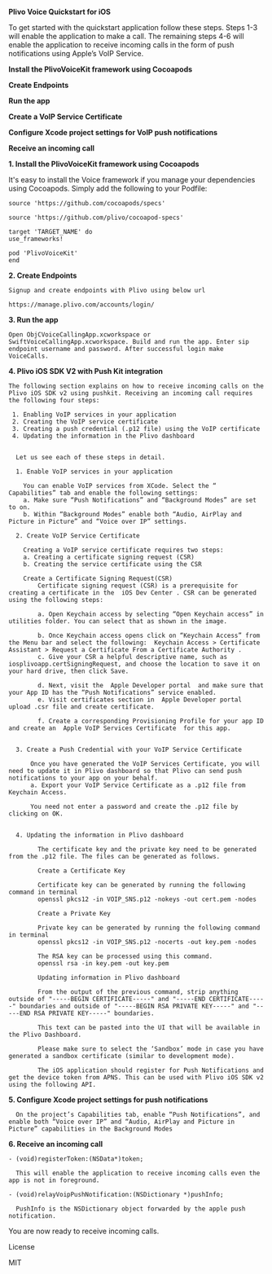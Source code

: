 **Plivo Voice Quickstart for iOS**


To get started with the quickstart application follow these steps. Steps 1-3 will enable the application to make a call. The remaining steps 4-6 will enable the application to receive incoming calls in the form of push notifications using Apple’s VoIP Service.

**Install the PlivoVoiceKit framework using Cocoapods**

**Create Endpoints**

**Run the app**

**Create a VoIP Service Certificate**

**Configure Xcode project settings for VoIP push notifications**

**Receive an incoming call**



**1. Install the PlivoVoiceKit framework using Cocoapods**

It's easy to install the Voice framework if you manage your dependencies using Cocoapods. Simply add the following to your Podfile:


    source 'https://github.com/cocoapods/specs'

    source 'https://github.com/plivo/cocoapod-specs'

    target 'TARGET_NAME' do
    use_frameworks!

    pod 'PlivoVoiceKit'
    end

**2. Create Endpoints**

    Signup and create endpoints with Plivo using below url

    https://manage.plivo.com/accounts/login/


**3. Run the app**

    Open ObjCVoiceCallingApp.xcworkspace or SwiftVoiceCallingApp.xcworkspace. Build and run the app. Enter sip endpoint username and password. After successful login make VoiceCalls. 


**4. Plivo iOS SDK V2 with Push Kit integration**

    The following section explains on how to receive incoming calls on the Plivo iOS SDK v2 using pushkit. Receiving an incoming call requires the following four steps:
     
     1. Enabling VoIP services in your application
     2. Creating the VoIP service certificate
     3. Creating a push credential (.p12 file) using the VoIP certificate
     4. Updating the information in the Plivo dashboard


      Let us see each of these steps in detail.

      1. Enable VoIP services in your application
        
        You can enable VoIP services from XCode. Select the “ Capabilities” tab and enable the following settings:
        a. Make sure “Push Notifications” and “Background Modes” are set to on.
        b. Within “Background Modes” enable both “Audio, AirPlay and Picture in Picture” and “Voice over IP” settings.

      2. Create VoIP Service Certificate
        
        Creating a VoIP service certificate requires two steps:
        a. Creating a certificate signing request (CSR)
        b. Creating the service certificate using the CSR
        
        Create a Certificate Signing Request(CSR)
            Certificate signing request (CSR) is a prerequisite for creating a certificate in the  iOS Dev Center . CSR can be generated using the following steps:
            
            a. Open Keychain access by selecting “Open Keychain access” in utilities folder. You can select that as shown in the image.

            b. Once Keychain access opens click on “Keychain Access” from the Menu bar and select the following:  Keychain Access > Certificate Assistant > Request a Certificate From a Certificate Authority .
            c. Give your CSR a helpful descriptive name, such as iosplivoapp.certSigningRequest, and choose the location to save it on your hard drive, then click Save.

            d. Next, visit the  Apple Developer portal  and make sure that your App ID has the “Push Notifications” service enabled.
            e. Visit certificates section in  Apple Developer portal  upload .csr file and create certificate.

            f. Create a corresponding Provisioning Profile for your app ID and create an  Apple VoIP Services Certificate  for this app.


      3. Create a Push Credential with your VoIP Service Certificate
      
          Once you have generated the VoIP Services Certificate, you will need to update it in Plivo dashboard so that Plivo can send push notifications to your app on your behalf.
          a. Export your VoIP Service Certificate as a .p12 file from Keychain Access.

          You need not enter a password and create the .p12 file by clicking on OK.


      4. Updating the information in Plivo dashboard
      
            The certificate key and the private key need to be generated from the .p12 file. The files can be generated as follows.

            Create a Certificate Key

            Certificate key can be generated by running the following command in terminal
            openssl pkcs12 -in VOIP_SNS.p12 -nokeys -out cert.pem -nodes
            
            Create a Private Key
            
            Private key can be generated by running the following command in terminal
            openssl pkcs12 -in VOIP_SNS.p12 -nocerts -out key.pem -nodes

            The RSA key can be processed using this command.
            openssl rsa -in key.pem -out key.pem

            Updating information in Plivo dashboard
            
            From the output of the previous command, strip anything outside of "-----BEGIN CERTIFICATE-----" and "-----END CERTIFICATE-----" boundaries and outside of "-----BEGIN RSA PRIVATE KEY-----" and "-----END RSA PRIVATE KEY-----" boundaries.

            This text can be pasted into the UI that will be available in the Plivo Dashboard.

            Please make sure to select the ‘Sandbox’ mode in case you have generated a sandbox certificate (similar to development mode).

            The iOS application should register for Push Notifications and get the device token from APNS. This can be used with Plivo iOS SDK v2 using the following API.

**5. Configure Xcode project settings for push notifications**

      On the project’s Capabilities tab, enable “Push Notifications”, and enable both “Voice over IP” and “Audio, AirPlay and Picture in Picture” capabilities in the Background Modes


**6. Receive an incoming call**

    - (void)registerToken:(NSData*)token;

      This will enable the application to receive incoming calls even the app is not in foreground.

    - (void)relayVoipPushNotification:(NSDictionary *)pushInfo;

      PushInfo is the NSDictionary object forwarded by the apple push notification.

You are now ready to receive incoming calls. 

License

MIT
